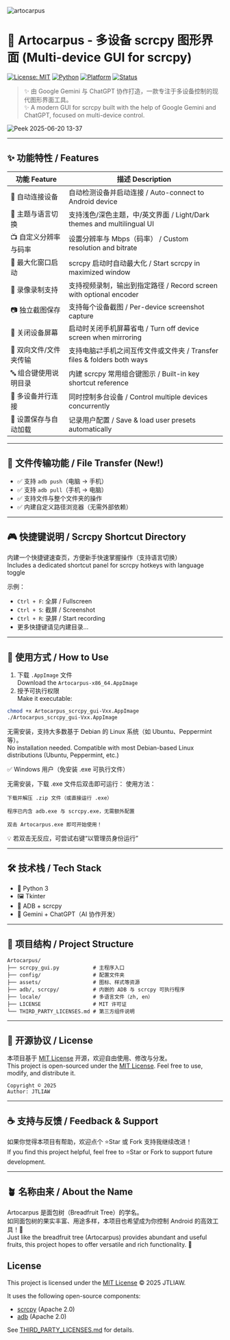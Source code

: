 ![artocarpus](https://github.com/user-attachments/assets/290bbf63-14cd-4c6b-92a7-b8d732462ecc)




                              
# 🌿 Artocarpus - 多设备 scrcpy 图形界面 (Multi-device GUI for scrcpy)

[![License: MIT](https://img.shields.io/badge/License-MIT-green.svg)](LICENSE)
[![Python](https://img.shields.io/badge/Python-3.x-blue.svg)](https://www.python.org/)
[![Platform](https://img.shields.io/badge/Platform-Linux%20%7C%20Windows-blue)](#)
[![Status](https://img.shields.io/badge/Status-Active-brightgreen)](#)

> ✨ 由 Google Gemini 与 ChatGPT 协作打造，一款专注于多设备控制的现代图形界面工具。  
> ✨ A modern GUI for scrcpy built with the help of Google Gemini and ChatGPT, focused on multi-device control.

![Peek 2025-06-20 13-37](https://github.com/user-attachments/assets/d4f3e574-36fd-49b6-81cd-20d0b8166422)



---
## ✨ 功能特性 / Features

| 功能 Feature            | 描述 Description |
|--------------------------|------------------|
| 🔌 自动连接设备           | 自动检测设备并启动连接 / Auto-connect to Android device |
| 🎨 主题与语言切换         | 支持浅色/深色主题，中/英文界面 / Light/Dark themes and multilingual UI |
| 📺 自定义分辨率与码率     | 设置分辨率与 Mbps（码率） / Custom resolution and bitrate |
| 🔲 最大化窗口启动         | scrcpy 启动时自动最大化 / Start scrcpy in maximized window |
| 🎥 录像录制支持           | 支持视频录制，输出到指定路径 / Record screen with optional encoder |
| 📷 独立截图保存           | 支持每个设备截图 / Per-device screenshot capture |
| 🌙 关闭设备屏幕           | 启动时关闭手机屏幕省电 / Turn off device screen when mirroring |
| 📁 双向文件/文件夹传输    | 支持电脑⇄手机之间互传文件或文件夹 / Transfer files & folders both ways |
| 🔤 组合键使用说明目录     | 内建 scrcpy 常用组合键图示 / Built-in key shortcut reference |
| 📱 多设备并行连接         | 同时控制多台设备 / Control multiple devices concurrently |
| 💾 设置保存与自动加载     | 记录用户配置 / Save & load user presets automatically |

---

## 📁 文件传输功能 / File Transfer (New!)

- ✅ 支持 `adb push`（电脑 → 手机）
- ✅ 支持 `adb pull`（手机 → 电脑）
- ✅ 支持文件与整个文件夹的操作
- ✅ 内建自定义路径浏览器（无需外部依赖）

---

## 🎮 快捷键说明 / Scrcpy Shortcut Directory

内建一个快捷键速查页，方便新手快速掌握操作（支持语言切换）  
Includes a dedicated shortcut panel for scrcpy hotkeys with language toggle

示例：
- `Ctrl + F`: 全屏 / Fullscreen
- `Ctrl + S`: 截屏 / Screenshot
- `Ctrl + R`: 录屏 / Start recording
- 更多快捷键请见内建目录…

---

## 🚀 使用方式 / How to Use

1. 下载 `.AppImage` 文件  
   Download the `Artocarpus-x86_64.AppImage`
2. 授予可执行权限  
   Make it executable:
   
```bash
chmod +x Artocarpus_scrcpy_gui-Vxx.AppImage
./Artocarpus_scrcpy_gui-Vxx.AppImage
```

无需安装，支持大多数基于 Debian 的 Linux 系统（如 Ubuntu、Peppermint 等）。  
No installation needed. Compatible with most Debian-based Linux distributions (Ubuntu, Peppermint, etc.)

✅ Windows 用户（免安装 .exe 可执行文件）

无需安装，下载 .exe 文件后双击即可运行：
使用方法：

    下载并解压 .zip 文件（或直接运行 .exe）

    程序已内含 adb.exe 与 scrcpy.exe，无需额外配置

    双击 Artocarpus.exe 即可开始使用！

💡 若双击无反应，可尝试右键“以管理员身份运行”

---

## 🛠 技术栈 / Tech Stack

- 🐍 Python 3
- 🖼 Tkinter
- 📱 ADB + scrcpy
- 🤖 Gemini + ChatGPT（AI 协作开发）

---

## 🧱 项目结构 / Project Structure

```
Artocarpus/
├── scrcpy_gui.py           # 主程序入口
├── config/                 # 配置文件夹
├── assets/                 # 图标、样式等资源
├── adb/, scrcpy/           # 内嵌的 ADB 与 scrcpy 可执行程序
├── locale/                 # 多语言文件（zh, en）
├── LICENSE                 # MIT 许可证
└── THIRD_PARTY_LICENSES.md # 第三方组件说明
```

---

## 📜 开源协议 / License

本项目基于 [MIT License](LICENSE) 开源，欢迎自由使用、修改与分发。  
This project is open-sourced under the [MIT License](LICENSE). Feel free to use, modify, and distribute it.

```
Copyright © 2025
Author: JTLIAW
```

---

## ☕ 支持与反馈 / Feedback & Support

如果你觉得本项目有帮助，欢迎点个 ⭐Star 或 Fork 支持我继续改进！  
If you find this project helpful, feel free to ⭐Star or Fork to support future development.

---

## 🪴 名称由来 / About the Name

Artocarpus 是面包树（Breadfruit Tree）的学名。  
如同面包树的果实丰富、用途多样，本项目也希望成为你控制 Android 的高效工具！🌳  
Just like the breadfruit tree (Artocarpus) provides abundant and useful fruits, this project hopes to offer versatile and rich functionality. 🌳

## License

This project is licensed under the [MIT License](./LICENSE) © 2025 JTLIAW.

It uses the following open-source components:

- [scrcpy](https://github.com/Genymobile/scrcpy) (Apache 2.0)
- [adb](https://android.googlesource.com/platform/system/core/+/master/adb/) (Apache 2.0)

See [THIRD_PARTY_LICENSES.md](./THIRD_PARTY_LICENSES.md) for details.
